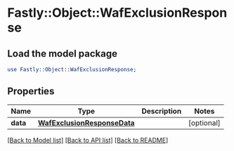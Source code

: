 # Fastly::Object::WafExclusionResponse

## Load the model package
```perl
use Fastly::Object::WafExclusionResponse;
```

## Properties
Name | Type | Description | Notes
------------ | ------------- | ------------- | -------------
**data** | [**WafExclusionResponseData**](WafExclusionResponseData.md) |  | [optional] 

[[Back to Model list]](../README.md#documentation-for-models) [[Back to API list]](../README.md#documentation-for-api-endpoints) [[Back to README]](../README.md)


